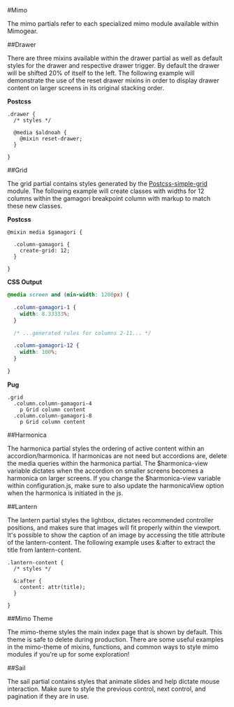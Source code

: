 #Mimo

The mimo partials refer to each specialized mimo module available within Mimogear.

##Drawer

There are three mixins available within the drawer partial as well as default styles for the drawer and respective drawer trigger. By default the drawer will be shifted 20% of itself to the left. The following example will demonstrate the use of the reset drawer mixins in order to display drawer content on larger screens in its original stacking order.

**Postcss**

```postcss
.drawer {
  /* styles */

  @media $aldnoah {
    @mixin reset-drawer;
  }

}
```

##Grid

The grid partial contains styles generated by the [Postcss-simple-grid](https://github.com/iamfrntdv/postcss-simple-grid) module. The following example will create classes with widths for 12 columns within the gamagori breakpoint column with markup to match these new classes.

**Postcss**

```postcss
@mixin media $gamagori {

  .column-gamagori {
    create-grid: 12;
  }

}
```

**CSS Output**

```css
@media screen and (min-width: 1200px) {

  .column-gamagori-1 {
    width: 8.33333%;
  }

  /* ...generated rules for columns 2-11... */

  .column-gamagori-12 {
    width: 100%;
  }

}
```

**Pug**

```pug
.grid
  .column.column-gamagori-4
    p Grid column content
  .column.column-gamagori-8
    p Grid column content
```

##Harmonica

The harmonica partial styles the ordering of active content within an accordion/harmonica. If harmonicas are not need but accordions are, delete the media queries within the harmonica partial. The $harmonica-view variable dictates when the accordion on smaller screens becomes a harmonica on larger screens. If you change the $harmonica-view variable within configuration.js, make sure to also update the harmonicaView option when the harmonica is initiated in the js.

##Lantern

The lantern partial styles the lightbox, dictates recommended controller positions, and makes sure that images will fit properly within the viewport. It's possible to show the caption of an image by accessing the title attribute of the lantern-content. The following example uses &:after to extract the title from lantern-content.

```postcss
.lantern-content {
  /* styles */

  &:after {
    content: attr(title);
  }

}
```

##Mimo Theme

The mimo-theme styles the main index page that is shown by default. This theme is safe to delete during production. There are some useful examples in the mimo-theme of mixins, functions, and common ways to style mimo modules if you're up for some exploration!

##Sail

The sail partial contains styles that animate slides and help dictate mouse interaction. Make sure to style the previous control, next control, and pagination if they are in use.
